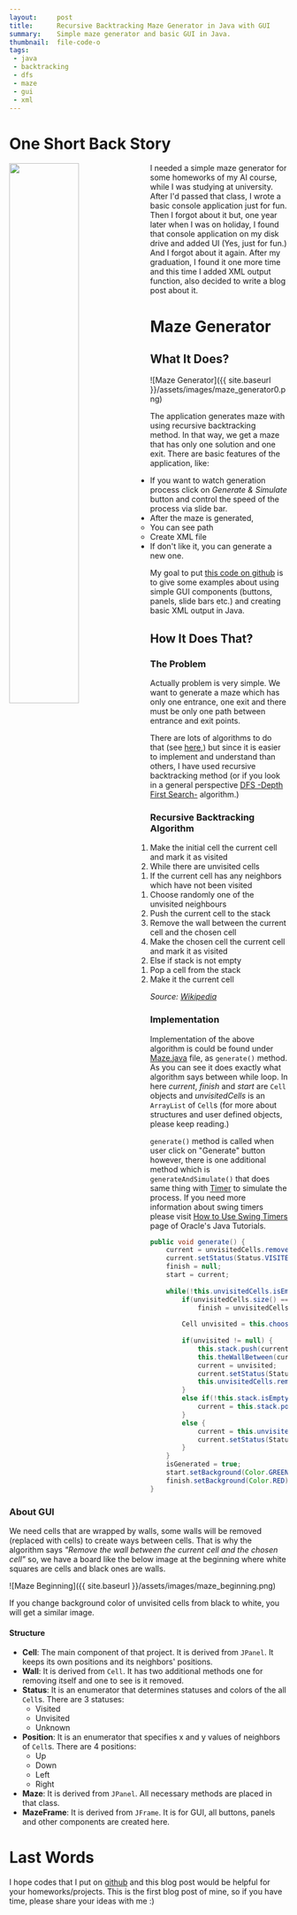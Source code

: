 ```yaml
---
layout:     post
title:      Recursive Backtracking Maze Generator in Java with GUI
summary:    Simple maze generator and basic GUI in Java.
thumbnail:  file-code-o
tags:
 - java
 - backtracking
 - dfs
 - maze
 - gui
 - xml
---
```


# One Short Back Story

<img src="{{ site.baseurl }}/assets/images/maze_generator1.png" width="50%" align="left"/>
I needed a simple maze generator for some homeworks of my AI course, while I was studying at university. After I'd passed that class,
I wrote a basic console application just for fun. Then I forgot about it but, one year later when I was on holiday,
I found that console application on my disk drive and added UI (Yes, just for fun.) And I forgot
about it again. After my graduation, I found it one more time and this time I added XML output function, also decided to write
a blog post about it.

# Maze Generator

## What It Does?

![Maze Generator]({{ site.baseurl }}/assets/images/maze_generator0.png)

The application generates maze with using recursive backtracking method.
In that way, we get a maze that has only one solution and one exit. There are basic features
of the application, like:

* If you want to watch generation process click on _Generate & Simulate_ button and control the speed of the process via slide bar.
* After the maze is generated, 
    * You can see path 
    * Create XML file
* If don't like it, you can generate a new one.

My goal to put [this code on github][1] is to give some examples about using simple GUI components (buttons, panels, slide bars etc.) and
creating basic XML output in Java.

## How It Does That?

### The Problem

Actually problem is very simple. We want to generate a maze which has only one entrance, one exit and there must be only one path
between entrance and exit points.

There are lots of algorithms to do that (see [here][2],) but since it is easier to implement and understand than others, I have used recursive
backtracking method (or if you look in a general perspective [DFS -Depth First Search-][3] algorithm.)

### Recursive Backtracking Algorithm

1. Make the initial cell the current cell and mark it as visited
2. While there are unvisited cells
    1. If the current cell has any neighbors which have not been visited
        1. Choose randomly one of the unvisited neighbours
        2. Push the current cell to the stack
        3. Remove the wall between the current cell and the chosen cell
        4. Make the chosen cell the current cell and mark it as visited
    2. Else if stack is not empty
        1. Pop a cell from the stack
        2. Make it the current cell
        
*Source: [Wikipedia][4]*

### Implementation

Implementation of the above algorithm is could be found under [Maze.java][5] file, as `generate()` method. As you
can see it does exactly what algorithm says between while loop. In here *current*, *finish* and *start* are `Cell` objects and 
*unvisitedCells* is an `ArrayList` of `Cell`s (for more about structures and user defined objects, please keep reading.)

`generate()` method is called when user click on "Generate" button however, there is one additional method which is `generateAndSimulate()`
that does same thing with [Timer][6] to simulate the process. If you need more information about swing timers please visit 
[How to Use Swing Timers][7] page of Oracle's Java Tutorials.

~~~ java
public void generate() {
	current = unvisitedCells.remove(getRandomInt(unvisitedCells.size()));
	current.setStatus(Status.VISITED);
	finish = null;
	start = current;
	
	while(!this.unvisitedCells.isEmpty()) {
		if(unvisitedCells.size() == 1)
			finish = unvisitedCells.get(0);
		
		Cell unvisited = this.chooseRandomUnvisitedNeighbour(current);
		
		if(unvisited != null) {
			this.stack.push(current);
			this.theWallBetween(current, unvisited).removeMe();
			current = unvisited;
			current.setStatus(Status.VISITED);
			this.unvisitedCells.remove(current);
		}
		else if(!this.stack.isEmpty()) {
			current = this.stack.pop();
		}
		else {
			current = this.unvisitedCells.remove(getRandomInt(unvisitedCells.size()));
			current.setStatus(Status.VISITED);
		}
	}
	isGenerated = true;
	start.setBackground(Color.GREEN);
	finish.setBackground(Color.RED);
}
~~~

### About GUI

We need cells that are wrapped by walls, some walls will be removed (replaced with cells) to create ways between cells.
That is why the algorithm says *"Remove the wall between the current cell and the chosen cell"* so, we have a board
like the below image at the beginning where white squares are cells and black ones are walls.

![Maze Beginning]({{ site.baseurl }}/assets/images/maze_beginning.png)

If you change background color of unvisited cells from black to white, you will get a similar image.

#### Structure

* __Cell__: The main component of that project. It is derived from `JPanel`. It keeps its own positions and its neighbors' positions.
* __Wall__: It is derived from `Cell`. It has two additional methods one for removing itself and one to see is it removed.
* __Status__: It is an enumerator that determines statuses and colors of the all `Cell`s. There are 3 statuses:
    * Visited
    * Unvisited
    * Unknown
* __Position__: It is an enumerator that specifies x and y values of neighbors of `Cell`s. There are 4 positions:
    * Up
    * Down
    * Left
    * Right
* __Maze__: It is derived from `JPanel`. All necessary methods are placed in that class.
* __MazeFrame__: It is derived from `JFrame`. It is for GUI, all buttons, panels and other components are created here.

# Last Words

I hope codes that I put on [github][1] and this blog post would be helpful for your homeworks/projects. 
This is the first blog post of mine, so if you have time, please share your ideas with me :)

[1]: https://github.com/onurozuduru/maze-generator
[2]: https://en.wikipedia.org/wiki/Maze_generation_algorithm
[3]: http://www.cs.toronto.edu/~heap/270F02/node36.html
[4]: https://en.wikipedia.org/wiki/Maze_generation_algorithm#Recursive_backtracker
[5]: https://github.com/onurozuduru/maze-generator/blob/master/src/com/ozuduru/mazegenerator/Maze.java
[6]: https://docs.oracle.com/javase/7/docs/api/javax/swing/Timer.html
[7]: https://docs.oracle.com/javase/tutorial/uiswing/misc/timer.html

